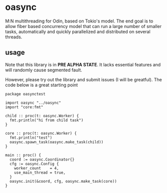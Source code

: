 # oasync

M:N multithreading for Odin, based on Tokio's model. The end goal is to 
allow fiber based concurrency model that can run a large number of smaller 
tasks, automatically and quickly parallelized and distributed on several threads.

## usage
Note that this library is in **PRE ALPHA STATE**. It lacks essential features 
and will randomly cause segmented fault.

However, please try out the library and submit issues (I will be greatful).
The code below is a great starting point

```odin 
package oasynctest

import oasync "../oasync"
import "core:fmt"

child :: proc(t: oasync.Worker) {
  fmt.println("hi from child task")
}

core :: proc(t: oasync.Worker) {
  fmt.println("test")
  oasync.spawn_task(oasync.make_task(child))
}

main :: proc() {
  coord := oasync.Coordinator{}
  cfg := oasync.Config {
    worker_count    = 4,
    use_main_thread = true,
  }
  oasync.init(&coord, cfg, oasync.make_task(core))
}
```
